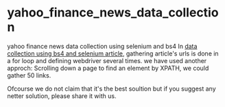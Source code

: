 # yahoo_finance_news_data_collection
yahoo finance news data collection using selenium and bs4
In [data collection using bs4 and selenium article](https://zzhu17.medium.com/web-scraping-yahoo-finance-news-a18f9b20ee8a), gathering article's urls is done in a for loop and defining webdriver several times. we have used another approch: Scrolling down a page to find an element by XPATH, we could gather 50 links.

Ofcourse we do not claim that it's the best soultion but if you suggest any netter solution, please share it with us.
